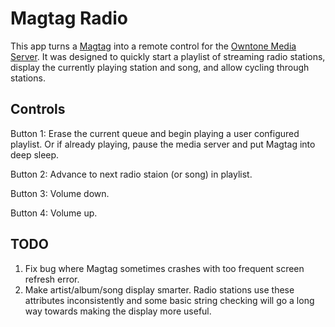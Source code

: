 # Magtag Radio

This app turns a [Magtag](https://www.adafruit.com/product/4800) into a remote control for the [Owntone Media Server](https://github.com/owntone/owntone-server). It was designed to quickly start a playlist of streaming radio stations, display the currently playing station and song, and allow cycling through stations.

## Controls

Button 1: Erase the current queue and begin playing a user configured playlist. Or if already playing, pause the media server and put Magtag into deep sleep.

Button 2: Advance to next radio staion (or song) in playlist.

Button 3: Volume down.

Button 4: Volume up.

## TODO

1. Fix bug where Magtag sometimes crashes with too frequent screen refresh error.
2. Make artist/album/song display smarter. Radio stations use these attributes inconsistently and some basic string checking will go a long way towards making the display more useful.


